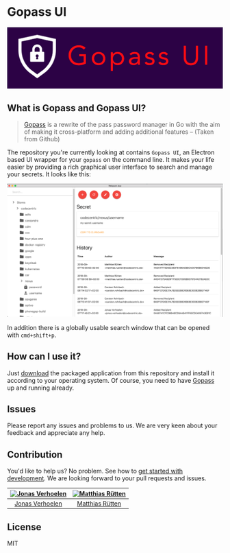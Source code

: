 # Gopass UI

![alt text](docs/gopass-ui-logo.png "Gopass UI logo")

## What is Gopass and Gopass UI?

> [Gopass](https://github.com/gopasspw/gopass) is a rewrite of the pass password manager in Go with the aim of making it cross-platform and adding additional features – (Taken from Github)

The repository you're currently looking at contains `Gopass UI`, an Electron based UI wrapper for your `gopass` on the command line. It makes your life easier by providing a rich graphical user interface to search and manage your secrets. It looks like this:

![alt text](docs/screenshot.png "Gopass UI screenshot")

In addition there is a globally usable search window that can be opened with `cmd+shift+p`.

## How can I use it?

Just [download](https://github.com/codecentric/gopass-ui/releases) the packaged application from this repository and install it according to your operating system. 
Of course, you need to have [Gopass](https://github.com/gopasspw/gopass) up and running already.

## Issues

Please report any issues and problems to us. We are very keen about your feedback and appreciate any help.

## Contribution

You'd like to help us? No problem. See how to [get started with development](docs/development.md). We are looking forward to your pull requests and issues. 

| [<img alt="Jonas Verhoelen" src="https://avatars1.githubusercontent.com/u/6791360?v=4&s=200" width="200">](https://github.com/jverhoelen) | [<img alt="Matthias Rütten" src="https://avatars1.githubusercontent.com/u/2926623?v=4&s=200" width="200">](https://github.com/ruettenm) |
:---: | :---:
|[Jonas Verhoelen](https://github.com/jverhoelen) | [Matthias Rütten](https://github.com/ruettenm)|

## License
MIT
